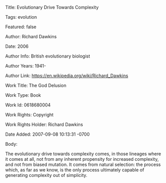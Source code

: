 Title:  Evolutionary Drive Towards Complexity

Tags:   evolution

Featured: false

Author: Richard Dawkins

Date:   2006

Author Info: British evolutionary biologist

Author Years: 1941-

Author Link: https://en.wikipedia.org/wiki/Richard_Dawkins

Work Title: The God Delusion

Work Type: Book

Work Id: 0618680004

Work Rights: Copyright

Work Rights Holder: Richard Dawkins

Date Added: 2007-09-08 10:13:31 -0700

Body: 

The evolutionary drive towards complexity comes, in those lineages where it comes at all, not from any inherent propensity for increased complexity, and not from biased mutation. It comes from natural selection: the process which, as far as we know, is the only process ultimately capable of generating complexity out of simplicity.

